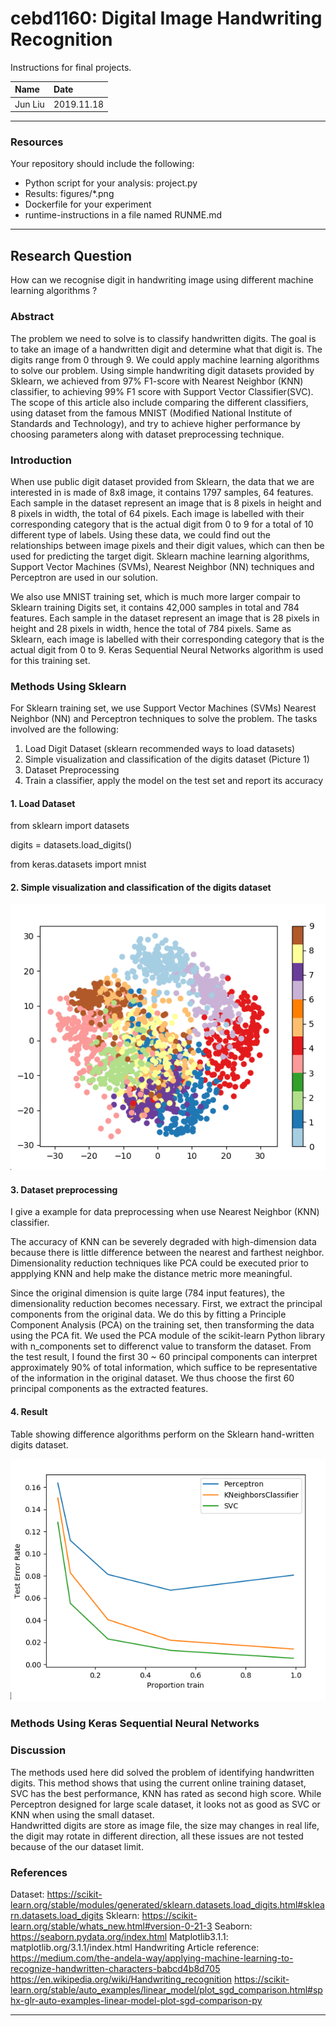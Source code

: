 # cebd1160: Digital Image Handwriting Recognition
Instructions for final projects.

| Name | Date |
|:-------|:---------------|
|Jun Liu | 2019.11.18|

-----

### Resources
Your repository should include the following:

- Python script for your analysis: project.py
- Results: figures/*.png
- Dockerfile for your experiment
- runtime-instructions in a file named RUNME.md

-----

## Research Question

How can we recognise digit in handwriting image using different machine learning algorithms ? 
### Abstract
The problem we need to solve is to classify handwritten digits. The goal is to take an image of a handwritten digit and determine what that digit is. The digits range from 0 through 9. We could apply machine learning algorithms to solve our problem. Using simple handwriting digit datasets provided by Sklearn, we achieved from 97% F1-score with Nearest Neighbor (KNN) classifier, to achieving 99% F1 score with Support Vector Classifier(SVC). The scope of this article also include comparing the different classifiers, using dataset from the famous MNIST (Modified National Institute of Standards and Technology), and try to achieve higher performance by choosing parameters along with dataset preprocessing technique.
### Introduction
When use public digit dataset provided from Sklearn, the data that we are interested in is made of 8x8 image, it contains 1797 samples, 64 features. Each sample in the dataset represent an image that is 8 pixels in height and 8 pixels in width, the total of 64 pixels. Each image is labelled with their corresponding category that is the actual digit from 0 to 9 for a total of 10 different type of labels. Using these data, we could find out the relationships between image pixels and their digit values, which can then be used for predicting the target digit. Sklearn machine learning algorithms, Support Vector Machines (SVMs), Nearest Neighbor (NN) techniques and Perceptron are used in our solution.

We also use MNIST training set, which is much more larger compair to Sklearn training Digits set, it contains 42,000 samples in total and 784 features. Each sample in the dataset represent an image that is 28 pixels in height and 28 pixels in width, hence the total of 784 pixels. Same as Sklearn,  each image is labelled with their corresponding category that is the actual digit from 0 to 9. Keras Sequential Neural Networks algorithm is used for this training set.

### Methods Using Sklearn
For Sklearn training set, we use Support Vector Machines (SVMs) Nearest Neighbor (NN) and Perceptron techniques to solve the problem. The tasks involved are the following:

1. Load Digit Dataset (sklearn recommended ways to load datasets)
2. Simple visualization and classification of the digits dataset (Picture 1)
3. Dataset Preprocessing 
4. Train a classifier, apply the model on the test set and report its accuracy

#### 1. Load Dataset
from sklearn import datasets

digits = datasets.load_digits()

from keras.datasets import mnist

#### 2. Simple visualization and classification of the digits dataset

![matrix](./figures/PrincipalComponentAnalysis.png)

#### 3. Dataset preprocessing
I give a example for data preprocessing when use Nearest Neighbor (KNN) classifier.

The accuracy of KNN can be severely degraded with high-dimension data because there is little difference between the nearest and farthest neighbor. Dimensionality reduction techniques like PCA could be executed prior to appplying KNN and help make the distance metric more meaningful.

Since the original dimension is quite large (784 input features), the dimensionality reduction becomes necessary. First, we extract the principal components from the original data. We do this by fitting a Principle Component Analysis (PCA) on the training set, then transforming the data using the PCA fit. We used the PCA module of the scikit-learn Python library with n_components set to differenct value to transform the dataset. From the test result, I found the first 30 ~ 60 principal components can interpret approximately 90% of total information, which suffice to be representative of the information in the original dataset. We thus choose the first 60 principal components as the extracted features.

#### 4. Result
 Table showing difference algorithms perform on the Sklearn hand-written digits dataset.

![matrix](./figures/Comparation.png)

### Methods Using Keras Sequential Neural Networks

### Discussion
The methods used here did solved the problem of identifying handwritten digits. This method shows that using the current online training dataset, SVC has the best performance, KNN has rated as second high score. While Perceptron designed for large scale dataset, it looks not as good as SVC or KNN when using the small dataset.   
Handwritted digits are store as image file, the size may changes in real life, the digit may rotate in different direction, all these issues are not tested because of the our dataset limit.  
### References
Dataset: https://scikit-learn.org/stable/modules/generated/sklearn.datasets.load_digits.html#sklearn.datasets.load_digits
Sklearn: https://scikit-learn.org/stable/whats_new.html#version-0-21-3
Seaborn: https://seaborn.pydata.org/index.html
Matplotlib3.1.1: matplotlib.org/3.1.1/index.html
Handwriting Article reference:
https://medium.com/the-andela-way/applying-machine-learning-to-recognize-handwritten-characters-babcd4b8d705
https://en.wikipedia.org/wiki/Handwriting_recognition
https://scikit-learn.org/stable/auto_examples/linear_model/plot_sgd_comparison.html#sphx-glr-auto-examples-linear-model-plot-sgd-comparison-py

-------
